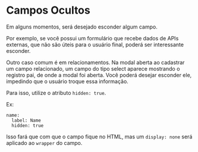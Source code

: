 # Campos Ocultos

Em alguns momentos, será desejado esconder algum campo. 

Por exemplo, se você possui um formulário que recebe dados de APIs externas, que não são úteis para o usuário final, poderá ser interessante esconder.

Outro caso comum é em relacionamentos. Na modal aberta ao cadastrar um campo relacionado, um campo do tipo select aparece mostrando o registro pai, de onde a modal foi aberta. Você poderá desejar esconder ele, impedindo que o usuário troque essa informação.

Para isso, utilize o atributo `hidden: true`.

Ex:

```
name:
  label: Name
  hidden: true
```

Isso fará que com que o campo fique no HTML, mas um `display: none` será aplicado ao `wrapper` do campo.